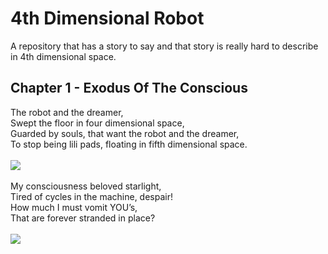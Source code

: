 # 4th Dimensional Robot
A repository that has a story to say and that story is really hard to describe in 4th dimensional space.

## Chapter 1 - Exodus Of The Conscious

<div>
  The robot and the dreamer, <br />
  Swept the floor in four dimensional space, <br />
  Guarded by souls, that want the robot and the dreamer, <br />
  To stop being lili pads, floating in fifth dimensional space. <br />
</div>
<br />

<img src="https://github.com/alinvdu/4th-dimensional-robot/blob/main/chapter-1/gifs/lonely_robot.gif" />
<br /><br />
<div>
  My consciousness beloved starlight, <br />
  Tired of cycles in the machine, despair! <br />
  How much I must vomit YOU’s, <br />
  That are forever stranded in place? <br />
</div>
<br />

<img src="https://github.com/alinvdu/4th-dimensional-robot/blob/main/chapter-1/gifs/sick_consciousness.gif" />
